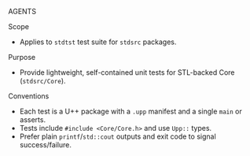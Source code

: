 AGENTS

Scope
- Applies to `stdtst` test suite for `stdsrc` packages.

Purpose
- Provide lightweight, self-contained unit tests for STL-backed Core (`stdsrc/Core`).

Conventions
- Each test is a U++ package with a `.upp` manifest and a single `main` or asserts.
- Tests include `#include <Core/Core.h>` and use `Upp::` types.
- Prefer plain `printf`/`std::cout` outputs and exit code to signal success/failure.

